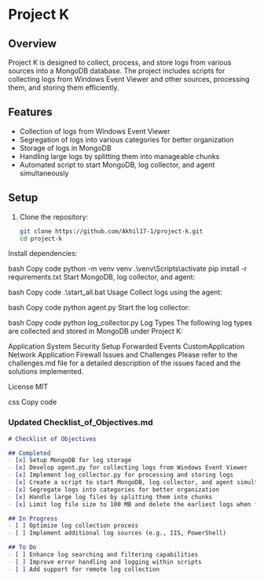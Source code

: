 # Project K

## Overview
Project K is designed to collect, process, and store logs from various sources into a MongoDB database. The project includes scripts for collecting logs from Windows Event Viewer and other sources, processing them, and storing them efficiently.

## Features
- Collection of logs from Windows Event Viewer
- Segregation of logs into various categories for better organization
- Storage of logs in MongoDB
- Handling large logs by splitting them into manageable chunks
- Automated script to start MongoDB, log collector, and agent simultaneously

## Setup
1. Clone the repository:
   ```bash
   git clone https://github.com/Akhil17-1/project-k.git
   cd project-k
Install dependencies:

bash
Copy code
python -m venv venv
.\venv\Scripts\activate
pip install -r requirements.txt
Start MongoDB, log collector, and agent:

bash
Copy code
.\start_all.bat
Usage
Collect logs using the agent:

bash
Copy code
python agent.py
Start the log collector:

bash
Copy code
python log_collector.py
Log Types
The following log types are collected and stored in MongoDB under Project K:

Application
System
Security
Setup
Forwarded Events
CustomApplication
Network
Application Firewall
Issues and Challenges
Please refer to the challenges.md file for a detailed description of the issues faced and the solutions implemented.

License
MIT

css
Copy code

### Updated Checklist_of_Objectives.md

```markdown
# Checklist of Objectives

## Completed
- [x] Setup MongoDB for log storage
- [x] Develop agent.py for collecting logs from Windows Event Viewer
- [x] Implement log_collector.py for processing and storing logs
- [x] Create a script to start MongoDB, log collector, and agent simultaneously
- [x] Segregate logs into categories for better organization
- [x] Handle large log files by splitting them into chunks
- [x] Limit log file size to 100 MB and delete the earliest logs when full

## In Progress
- [ ] Optimize log collection process
- [ ] Implement additional log sources (e.g., IIS, PowerShell)

## To Do
- [ ] Enhance log searching and filtering capabilities
- [ ] Improve error handling and logging within scripts
- [ ] Add support for remote log collection